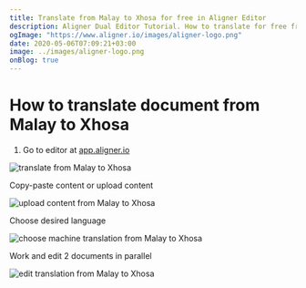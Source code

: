 ```yaml
---
title: Translate from Malay to Xhosa for free in Aligner Editor
description: Aligner Dual Editor Tutorial. How to translate for free from Malay to Xhosa. Aligner is multilingual document management platform. 
ogImage: "https://www.aligner.io/images/aligner-logo.png"
date: 2020-05-06T07:09:21+03:00
image: ../images/aligner-logo.png
onBlog: true
---
```


# How to translate document from Malay to Xhosa

1. Go to editor at [app.aligner.io](https://app.aligner.io "Aligner App web page")

![translate from Malay to Xhosa](../aligner-blank-editor.png "translate from Malay to Xhosa")

Copy-paste content or upload content

![upload content from Malay to Xhosa](../aligner-uploaded-document.png "upload content from Malay to Xhosa")

Choose desired language

![choose machine translation from Malay to Xhosa](../aligner-language-dropdown.png "choose machine translation from Malay to Xhosa")

Work and edit 2 documents in parallel

![edit translation from Malay to Xhosa](../aligner-double-sitded-editor.png "edit translation from Malay to Xhosa")

